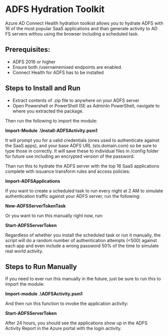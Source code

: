 # ADFS Hydration Toolkit
Azure AD Connect Health hydration toolkist allows you to hydrate ADFS with 16 of the most popular SaaS applications and than generate activity to AD FS servers withou using the browser including a scheduled task.

## Prerequisites:
 - ADFS 2016 or higher
 - Ensure both /usernamemixed endpoints are enabled.
 - Connect Health for ADFS has to be installed

## Steps to Install and Run

 - Extract contents of .zip file to anywhere on your ADFS server
 - Open Powershell or PowerShell ISE as AdminIn PowerShell, navigate to where you extracted the package. 

Then run the following to import the module:

  **Import-Module .\Install-ADFSActivity.psm1**

It will prompt you for a valid credentials (ones used to authenticate against the SaaS apps), and your base ADFS URL (sts.domain.com) so be sure to type those in correctly. It will save these to individual files in /config folder for future use including an encrypted version of the password. 

Than run this to hydrate the ADFS server with the top 16 SaaS applications complete with issuance transform rules and access policies:       

  **Import-ADFSApplications**

If you want to create a scheduled task to run every night at 2 AM to simulate authentication traffic against your ADFS server, run the following:

  **New-ADFSServerTokenTask**

Or you want to run this manually right now, run:

  **Start-ADFSServerToken**

Regardless of whether you install the scheduled task or run it manually, the script will do a random number of authentication attempts (<500) against each app and even include a wrong password 50% of the time to simulate real world activity. 

## Steps to Run Manually

If you need to ever run this manually in the future, just be sure to run this to import the module:

  **Import-module .\ADFSActivity.psm1**

And then run this function to invoke the application activity:

  **Start-ADFSServerToken**

After 24 hours, you should see the applications show up in the ADFS Activity Report in the Azure portal with the login activity.
